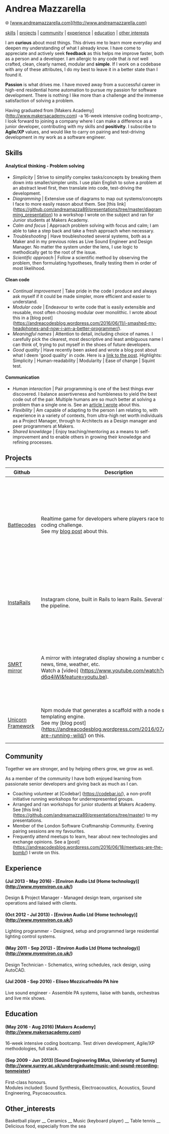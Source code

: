 # Andrea Mazzarella
:globe_with_meridians: [www.andreamazzarella.com](http://www.andreamazzarella.com)

[skills](#skills) | [projects](#projects) | [community](#community) | [experience](#experience) | [education](#education) | [other interests](#Other_interests)

I am **curious** about most things. This drives me to learn more everyday and deepen my understanding of what I already know. I have come to appreciate and actively seek **feedback** as this helps me improve faster, both as a person and a developer. I am allergic to any code that _is not_ well crafted, clean, clearly named, modular and **simple**. If I work on a codebase with any of these attributes, I do my best to leave it in a better state than I found it.

**Passion** is what drives me. I have moved away from a successful career in high-end residential home automation to pursue my passion for software development. There is nothing I like more than a challenge and the immense satisfaction of solving a problem.

Having graduated from [Makers Academy] (http://www.makersacademy.com) -a 16-week intensive coding bootcamp-, I look forward to joining a company where I can make a difference as a junior developer, contributing with my skills and **positivity**. I subscribe to **Agile/XP** values, and would like to carry on pairing and test-driving development in my work as a software engineer.

## Skills

#### Analytical thinking - Problem solving

  * _Simplicity_ | Strive to simplify complex tasks/concepts by breaking them down into smaller/simpler units. I use plain English to solve a problem at an abstract level first, then translate into code, test-driving the development.
  * _Diagramming_ | Extensive use of diagrams to map out systems/concepts I face to more easily reason about them. See [this link] (https://github.com/andreamazza89/presentations/tree/master/diagramming_presentation) to a workshop I wrote on the subject and ran for Junior students at Makers Academy.
  * _Calm and focus_ | Approach problem solving with focus and calm; I am able to take a step back and take a fresh approach when necessary.
  * _Troubleshooting_ | Have troubleshooted several systems, both as a Maker and in my previous roles as Live Sound Engineer and Design Manager. No matter the system under the lens, I use logic to methodically get to the root of the issue.
  * _Scientific approach_ | Follow a scientific method by observing the problem, then formulating hypotheses, finally testing them in order of most likelihood. 

#### Clean code

 * _Continual improvement_ | Take pride in the code I produce and always ask myself if it could be made simpler, more efficient and easier to understand.
 * _Modular code_ | Endeavour to write code that is easily extensible and reusable, most often choosing modular over monolithic. I wrote about this in a [blog post] (https://andreacodesblog.wordpress.com/2016/06/11/i-smashed-my-headphones-and-now-i-am-a-better-programmer/).  
 * _Meaningful names_ | Attention to detail, including choice of names. I carefully pick the clearest, most descriptive and least ambiguous name I can think of, trying to put myself in the shoes of future developers. 
 * _Good quality_ | Have recently been asked and wrote a blog post about what I deem 'good quality' in code. Here is a [link to the post](https://andreacodesblog.wordpress.com/2016/08/08/what-is-good-quality-code/). Highlights: Simplicity | Human-readability | Modularity | Ease of change | Squint test.

#### Communication

  * _Human interaction_ | Pair programming is one of the best things ever discovered. I balance assertiveness and humbleness to yield the best code out of the pair. Multiple humans are so much better at solving a problem than a single one is. See an [article I wrote](https://andreacodesblog.wordpress.com/2016/06/04/good-programming-good-people/) about this.
  * _Flexibility_ | Am capable of adapting to the person I am relating to, with experience in a variety of contexts, from ultra-high net worth individuals as a Project Manager, through to Architects as a Design manager and peer programmers at Makers.
  * _Shared knowldege_ | Enjoy teaching/mentoring as a means to self-improvement and to enable others in growing their knowledge and refining processes.  
 
## Projects

|Github|Description|Highlights|Technologies|
|---|---|---|---|
|[Battlecodes](https://github.com/gtormiston/battlecodes)|Realtime game for developers where players race to solve a coding challenge. <br> See my [blog post](https://andreacodesblog.wordpress.com/2016/07/23/battlecodes/) about this.|- Developed our own frontend testing framework <br> - Used websockets to create realtime client interaction and concurrent sessions (rooms)|Node.Js, Express, Sass, Socket.io, Mocha, Chai, Sinon, Zombie|
|[InstaRails](https://github.com/andreamazza89/instagram-challenge)|Instagram clone, built in Rails to learn Rails. Several features in the pipeline.| -  Reduced test times using FactoryGirl <br> - Used Activerecord associations to slim down view code |Ruby, Rails, Paperclip, Devise, ActiveRecord, PostgreSQL, Rspec, FactoryGirl, Capybara|
|[SMRT mirror](https://github.com/vannio/smrt-mirror)|A mirror with integrated display showing a number of widgets: news, time, weather, etc. <br> Watch a [video] (https://www.youtube.com/watch?v=OYk-d6q4iWI&feature=youtu.be).|- Used templating to dynamically render views based on user configuration. <br> - Direct user interaction with hand gestures |Node.js, Express, Sass, jQuery, Browsersync, Leap Motion, Nunjucks, Mocha, Chai, Sinon WebDriverIO|
|[Unicorn Framework](https://github.com/vannio/unicorn-framework)|Npm module that generates a scaffold with a node server and templating engine. <br> See my [blog post] (https://andreacodesblog.wordpress.com/2016/07/09/unicorns-are-running-wild/) on this.| - Devised and implemented our own templating engine|Node.js, Mocha, Chai, Zombie|

## Community

Together we are stronger, and by helping others grow, we grow as well.

As a member of the community I have both enjoyed learning from passionate senior developers and giving back as much as I can.

* Coaching volunteer at [Codebar] (https://codebar.io/), a non-profit initiative running workshops for underrepresented groups. 
* Arranged and ran workshops for junior students at Makers Academy. See [this link] (https://github.com/andreamazza89/presentations/tree/master) to my presentations.  
* Member of the London Software Craftmanship Community. Evening pairing sessions are my favourites.
* Frequently attend meetups to learn, hear about new technologies and exchange opinions. See a [post] (https://andreacodesblog.wordpress.com/2016/06/18/meetups-are-the-bomb/) I wrote on this.

## Experience

#### (Jul 2013 - May 2016) - [Environ Audio Ltd (Home technology)] (http://www.myenviron.co.uk/)
Design & Project Manager - Managed design team, organised site operations and liaised with clients.

#### (Oct 2012 - Jul 2013) - [Environ Audio Ltd (Home technology)] (http://www.myenviron.co.uk/)
Lighting programmer - Designed, setup and programmed large residential lighting control systems.

#### (May 2011 - Sep 2012) - [Environ Audio Ltd (Home technology)] (http://www.myenviron.co.uk/)
Design Technician - Schematics, wiring schedules, rack design, using AutoCAD.

#### (Jul 2008 - Sep 2010) - Eliseo Mozzicafreddo PA hire
Live sound engineer - Assemble PA systems, liaise with bands, orchestras and live mix shows.

## Education

#### (May 2016 - Aug 2016) [Makers Academy] (http://www.makersacademy.com)
16-week intensive coding bootcamp. Test driven development, Agile/XP methodologies, full stack. 

#### (Sep 2009 - Jun 2013) [Sound Engineering BMus, Univeristy of Surrey] (http://www.surrey.ac.uk/undergraduate/music-and-sound-recording-tonmeister)
First-class honours. <br> Modules included: Sound Synthesis, Electroacoustics, Acoustics, Sound Engineering, Psycoacoustics.

## Other_interests

Basketball player __ Ceramics __ Music (keyboard player) __ Table tennis __ Delicious food, especially from the sea
